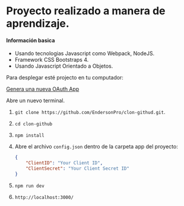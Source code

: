 # Proyecto realizado a manera de aprendizaje.

#### Información basica

- Usando tecnologias Javascript como Webpack, NodeJS.
- Framework CSS Bootstraps 4.
- Usando Javascript Orientado a Objetos.

Para desplegar esté projecto en tu computador:

[Genera una nueva OAuth App](https://github.com/settings/developers)

Abre un nuevo terminal.

1. `git clone https://github.com/EndersonPro/clon-githud.git`.

2. `cd clon-github`

3. `npm install`

4. Abre el archivo `config.json` dentro de la carpeta app del proyecto:

   ```json
   {
       "ClientID": "Your Client ID",
       "ClientSecret": "Your Client Secret ID"
   }
   ```

5. `npm run dev`

6. `http://localhost:3000/`
